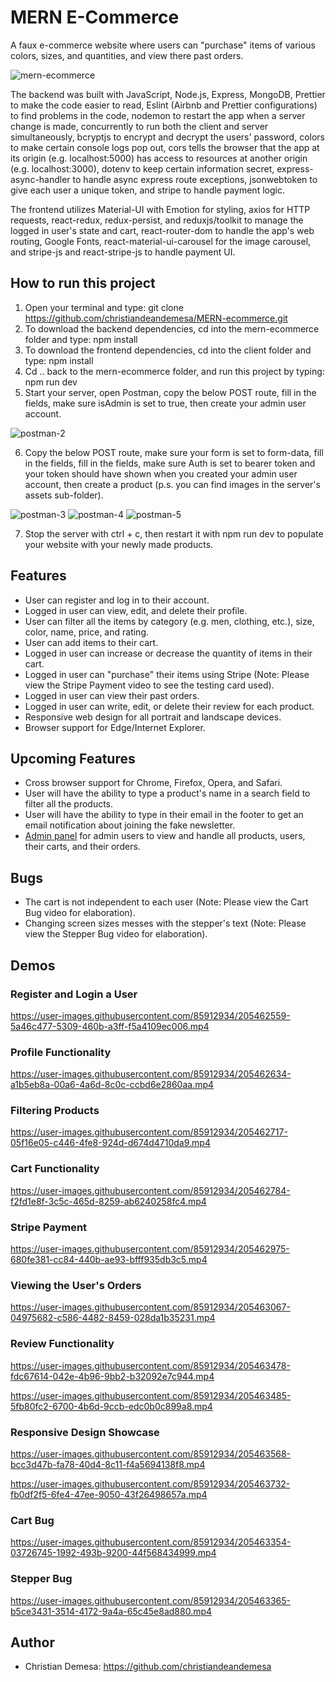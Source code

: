 # MERN E-Commerce
A faux e-commerce website where users can "purchase" items of various colors, sizes, and quantities, and view there past orders.

![mern-ecommerce](https://user-images.githubusercontent.com/85912934/205430778-f8206612-b2ee-4da9-bf35-50b535847a14.png)


The backend was built with JavaScript, Node.js, Express, MongoDB, Prettier to make the code easier 
to read, Eslint (Airbnb and Prettier configurations) to find problems in the code, nodemon to 
restart the app when a server change is made, concurrently to run both the client and server 
simultaneously, bcryptjs to encrypt and decrypt the users' password, colors to make certain 
console logs pop out, cors tells the browser that the app at its origin (e.g. localhost:5000) has 
access to resources at another origin (e.g. localhost:3000), dotenv to keep certain information 
secret, express-async-handler to handle async express route exceptions, jsonwebtoken to give each 
user a unique token, and stripe to handle payment logic. 

The frontend utilizes Material-UI with Emotion for styling, axios for HTTP requests, react-redux, 
redux-persist, and reduxjs/toolkit to manage the logged in user's state and cart, react-router-dom to 
handle the app's web routing, Google Fonts, react-material-ui-carousel for the image carousel, and stripe-js and react-stripe-js to handle payment UI.

## How to run this project
1. Open your terminal and type: git clone https://github.com/christiandeandemesa/MERN-ecommerce.git
2. To download the backend dependencies, cd into the mern-ecommerce folder and type: npm install
3. To download the frontend dependencies, cd into the client folder and type: npm install
4. Cd .. back to the mern-ecommerce folder, and run this project by typing: npm run dev
5. Start your server, open Postman, copy the below POST route, fill in the fields, make sure isAdmin is set to true, then create your admin user account.

![postman-2](https://user-images.githubusercontent.com/85912934/205422070-0588de7e-c705-47a1-aefc-b347cbd739a0.png)

6. Copy the below POST route, make sure your form is set to form-data, fill in the fields, fill in the fields, make sure Auth is set to bearer token and your token should have shown when you created your admin user account, then create a product (p.s. you can find images in the server's assets sub-folder).

![postman-3](https://user-images.githubusercontent.com/85912934/205422084-afa3c012-c13d-46b4-b1b7-412a997cc784.png)
![postman-4](https://user-images.githubusercontent.com/85912934/205422087-b48adf74-975c-4af9-895f-01f38fa1ba65.png)
![postman-5](https://user-images.githubusercontent.com/85912934/205422093-b42ba1cd-8349-4bb4-acb4-8d639f4f818b.png)

7. Stop the server with ctrl + c, then restart it with npm run dev to populate your website with your newly made products.

## Features
- User can register and log in to their account.
- Logged in user can view, edit, and delete their profile.
- User can filter all the items by category (e.g. men, clothing, etc.), size, color, name, price, and rating.
- User can add items to their cart.
- Logged in user can increase or decrease the quantity of items in their cart.
- Logged in user can "purchase" their items using Stripe (Note: Please view the Stripe Payment video to see the testing card used).
- Logged in user can view their past orders.
- Logged in user can write, edit, or delete their review for each product.
- Responsive web design for all portrait and landscape devices.
- Browser support for Edge/Internet Explorer.

## Upcoming Features
- Cross browser support for Chrome, Firefox, Opera, and Safari.
- User will have the ability to type a product's name in a search field to filter all the products.
- User will have the ability to type in their email in the footer to get an email notification about joining the fake newsletter.
- [Admin panel](https://github.com/christiandeandemesa/react-admin) for admin users to view and handle all products, users, their carts, and their orders.

## Bugs
- The cart is not independent to each user (Note: Please view the Cart Bug video for elaboration).
- Changing screen sizes messes with the stepper's text (Note: Please view the Stepper Bug video for elaboration).

## Demos
### Register and Login a User

https://user-images.githubusercontent.com/85912934/205462559-5a46c477-5309-460b-a3ff-f5a4109ec006.mp4

### Profile Functionality

https://user-images.githubusercontent.com/85912934/205462634-a1b5eb8a-00a6-4a6d-8c0c-ccbd6e2860aa.mp4

### Filtering Products

https://user-images.githubusercontent.com/85912934/205462717-05f16e05-c446-4fe8-924d-d674d4710da9.mp4

### Cart Functionality

https://user-images.githubusercontent.com/85912934/205462784-f2fd1e8f-3c5c-465d-8259-ab6240258fc4.mp4

### Stripe Payment

https://user-images.githubusercontent.com/85912934/205462975-680fe381-cc84-440b-ae93-bfff935db3c5.mp4

### Viewing the User's Orders

https://user-images.githubusercontent.com/85912934/205463067-04975682-c586-4482-8459-028da1b35231.mp4

### Review Functionality

https://user-images.githubusercontent.com/85912934/205463478-fdc67614-042e-4b96-9bb2-b32092e7c944.mp4

https://user-images.githubusercontent.com/85912934/205463485-5fb80fc2-6700-4b6d-9ccb-edc0b0c899a8.mp4

### Responsive Design Showcase

https://user-images.githubusercontent.com/85912934/205463568-bcc3d47b-fa78-40d4-8c11-f4a5694138f8.mp4

https://user-images.githubusercontent.com/85912934/205463732-fb0df2f5-6fe4-47ee-9050-43f26498657a.mp4

### Cart Bug

https://user-images.githubusercontent.com/85912934/205463354-03726745-1992-493b-9200-44f568434999.mp4

### Stepper Bug

https://user-images.githubusercontent.com/85912934/205463365-b5ce3431-3514-4172-9a4a-65c45e8ad880.mp4

## Author
- Christian Demesa: https://github.com/christiandeandemesa

